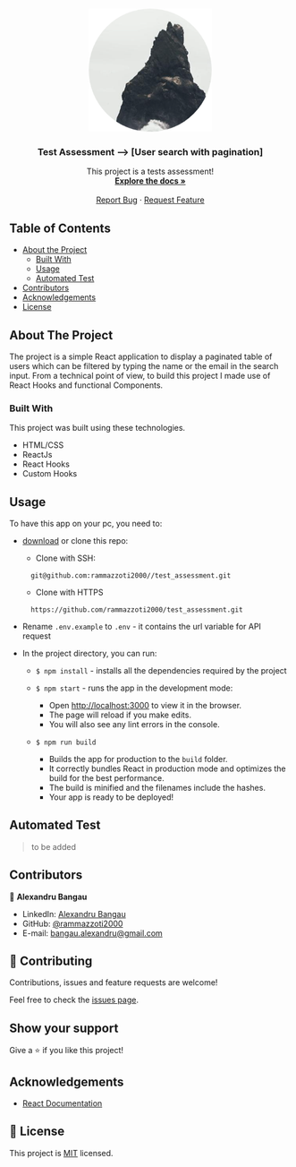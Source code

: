 <!--
*** Thanks for checking out this README Template. If you have a suggestion that would
*** make this better, please fork the repo and create a pull request or simply open
*** an issue with the tag "enhancement".
*** Thanks again! Now go create something AMAZING! :D
-->

<!-- PROJECT SHIELDS -->
<!--
*** I'm using markdown "reference style" links for readability.
*** Reference links are enclosed in brackets [ ] instead of parentheses ( ).
*** See the bottom of this document for the declaration of the reference variables
*** for contributors-url, forks-url, etc. This is an optional, concise syntax you may use.
*** https://www.markdownguide.org/basic-syntax/#reference-style-links
-->


<!-- PROJECT LOGO -->
<br />
<p align="center">
  <a href="https://github.com/rammazzoti2000/test_assessment">
    <img src="src/readmePics/logo.png" alt="Logo" width="220" height="220">
  </a>

  <h3 align="center">Test Assessment --> [User search with pagination]</h3>

  <p align="center">
    This project is a tests assessment!
    <br />
    <a href="https://github.com/rammazzoti2000/test_assessment"><strong>Explore the docs »</strong></a>
    <br />
    <br />
    <a href="https://github.com/rammazzoti2000/test_assessment/issues">Report Bug</a>
    ·
    <a href="https://github.com/rammazzoti2000/test_assessment/issues">Request Feature</a>
  </p>
</p>

<!-- TABLE OF CONTENTS -->
## Table of Contents

* [About the Project](#about-the-project)
  * [Built With](#built-with)
  * [Usage](#usage)
  * [Automated Test](#automated-test)
* [Contributors](#contributors)
* [Acknowledgements](#acknowledgements)
* [License](#license)

<!-- ABOUT THE PROJECT -->
## About The Project
The project is a simple React application to display a paginated table of users which can be filtered by typing the name or the email in the search input. From a technical point of view, to build this project I made use of React Hooks and functional Components.

### Built With
This project was built using these technologies.
* HTML/CSS
* ReactJs
* React Hooks
* Custom Hooks

<!-- INSTALLATION -->
## Usage

To have this app on your pc, you need to:
* [download](https://github.com/rammazzoti2000/test_assessment/archive/develop.zip) or clone this repo:
  - Clone with SSH:
  ```
    git@github.com:rammazzoti2000//test_assessment.git
  ```
  - Clone with HTTPS
  ```
    https://github.com/rammazzoti2000/test_assessment.git
  ```
  
* Rename `.env.example` to `.env` - it contains the url variable for API request

* In the project directory, you can run:

  - `$ npm install` - installs all the dependencies required by the project

  - `$ npm start` - runs the app in the development mode:
    - Open [http://localhost:3000](http://localhost:3000) to view it in the browser.
    - The page will reload if you make edits.
    - You will also see any lint errors in the console.

  - `$ npm run build`
    - Builds the app for production to the `build` folder.
    - It correctly bundles React in production mode and optimizes the build for the best performance.
    - The build is minified and the filenames include the hashes.
    - Your app is ready to be deployed!

## Automated Test
 > to be added

<!-- CONTACT -->
## Contributors

👤 **Alexandru Bangau**

- LinkedIn: [Alexandru Bangau](https://www.linkedin.com/in/alexandru-bangau/)
- GitHub: [@rammazzoti2000](https://github.com/rammazzoti2000)
- E-mail: bangau.alexandru@gmail.com

## :handshake: Contributing

Contributions, issues and feature requests are welcome!

Feel free to check the [issues page](https://github.com/rammazzoti2000/test_assessment/issues).

## Show your support

Give a :star: if you like this project!

<!-- ACKNOWLEDGEMENTS -->
## Acknowledgements
* [React Documentation](https://reactjs.org/docs/getting-started.html)


## 📝 License

This project is [MIT](https://opensource.org/licenses/MIT) licensed.
